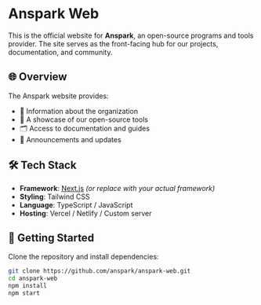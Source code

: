 # Anspark Web

This is the official website for **Anspark**, an open-source programs and tools provider. The site serves as the front-facing hub for our projects, documentation, and community.

## 🌐 Overview

The Anspark website provides:

- 📃 Information about the organization
- 🧰 A showcase of our open-source tools
- 🗂 Access to documentation and guides
- 📢 Announcements and updates

## 🛠️ Tech Stack

- **Framework**: [Next.js](https://nextjs.org/) *(or replace with your actual framework)*
- **Styling**: Tailwind CSS
- **Language**: TypeScript / JavaScript
- **Hosting**: Vercel / Netlify / Custom server

## 🚀 Getting Started

Clone the repository and install dependencies:

```bash
git clone https://github.com/anspark/anspark-web.git
cd anspark-web
npm install
npm start
